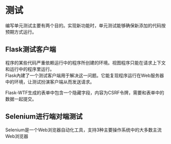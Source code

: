 # 测试
编写单元测试主要有两个目的。实现新功能时，单元测试能够确保新添加的代码按预期方式运行。

## Flask测试客户端
程序的某些代码严重依赖运行中的程序所创建的环境。视图程序只能在请求上下文和运行中的程序里运行。<br>
Flask內建了一个测试客户端用于解决这一问题。它能复现程序运行在Web服务器中的环境，让测试扮演客户端从而发送请求。

Flask-WTF生成的表单中包含一个隐藏字段，内容为CSRF令牌，需要和表单中的数据一起提交。

## Selenium进行端对端测试
Selenium是一个Web浏览器自动化工具，支持3种主要操作系统中的大多数主流Web浏览器
